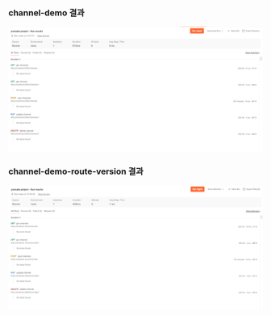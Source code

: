 ### channel-demo 결과

![channel-demo](/0325/img/channel-demo.png)

### channel-demo-route-version 결과

![channel-demo](/0325/img/channel-demo-route.png)
